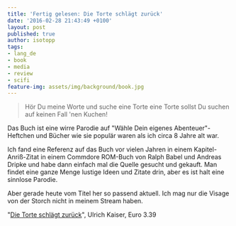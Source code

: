 ```yaml
---
title: 'Fertig gelesen: Die Torte schlägt zurück'
date: '2016-02-28 21:43:49 +0100'
layout: post
published: true
author: isotopp
tags:
- lang_de
- book
- media
- review
- scifi
feature-img: assets/img/background/book.jpg
---
```

> Hör Du meine Worte
> und suche eine Torte
> eine Torte sollst Du suchen
> auf keinen Fall 'nen Kuchen!

Das Buch ist eine wirre Parodie auf "Wähle Dein eigenes Abenteuer"-Heftchen und Bücher wie sie populär waren als ich circa 8 Jahre alt war.

Ich fand eine Referenz auf das Buch vor vielen Jahren in einem Kapitel-Anriß-Zitat in einem Commdore ROM-Buch von Ralph Babel und Andreas Dripke und habe dann einfach mal die Quelle gesucht und gekauft. Man findet eine ganze Menge lustige Ideen und Zitate drin, aber es ist halt eine sinnlose Parodie.

Aber gerade heute vom Titel her so passend aktuell. Ich mag nur die Visage von der Storch nicht in meinem Stream haben.

"[Die Torte schlägt zurück](http://www.amazon.de/dp/3426021501)", Ulrich Kaiser, Euro 3.39﻿
